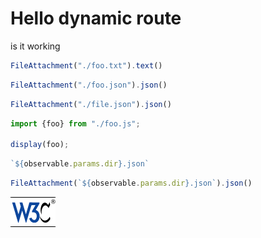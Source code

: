 # Hello dynamic route

is it working

```js
FileAttachment("./foo.txt").text()
```

```js
FileAttachment("./foo.json").json()
```

```js
FileAttachment("./file.json").json()
```

```js
import {foo} from "./foo.js";

display(foo);
```

```js
`${observable.params.dir}.json`
```

```js
FileAttachment(`${observable.params.dir}.json`).json()
```

<img src="./w3c.png">
